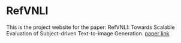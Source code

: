 # RefVNLI

This is the project website for the paper: RefVNLI: Towards Scalable Evaluation of Subject-driven Text-to-image Generation.
[paper link](https://arxiv.org/abs/2504.17502)
